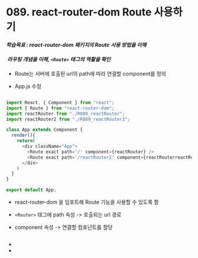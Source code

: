 # 089. react-router-dom Route 사용하기

#### **_학습목표 : react-router-dom 패키지의 Route 사용 방법을 이해_**

####  **_라우팅 개념을 이해, `<Route>` 태그의 역활을 확인_** 

-   Route는 서버에 호출된 url의 path에 따라 연결할 component를 정의

-   App.js 수정

```js

import React, { Component } from "react";
import { Route } from "react-router-dom";
import reactRouter from "./R089_reactRouter";
import reactRouter2 from "./R089_reactRouter2";

class App extends Component {
  render(){
    return(
      <div className="App">
        <Route exact path='/' component={reactRouter} />
        <Route exact path='/reactRouter2' component={reactRouterreactRouter2} />
      </div>
    )
  }
}

export default App;


```

  
- react-router-dom 을 임포트해 Route 기능을 사용할 수 있도록 함

- `<Router>` 태그에 path 속성
     -> 호출되는 url 경로
- component 속성 
     -> 연결할 컴포넌트를 할당
      
      
      
    

```js

```

  
  

-   
-  

> 
> 
> 